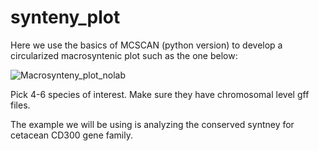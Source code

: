# synteny_plot
Here we use the basics of MCSCAN (python version) to develop a circularized macrosyntenic plot such as the one below:

![Macrosynteny_plot_nolab](https://github.com/user-attachments/assets/0b5040cd-24a2-434b-ae1b-9854ef52672f)


Pick 4-6 species of interest. Make sure they have chromosomal level gff files. 

The example we will be using is analyzing the conserved syntney for cetacean CD300 gene family. 


